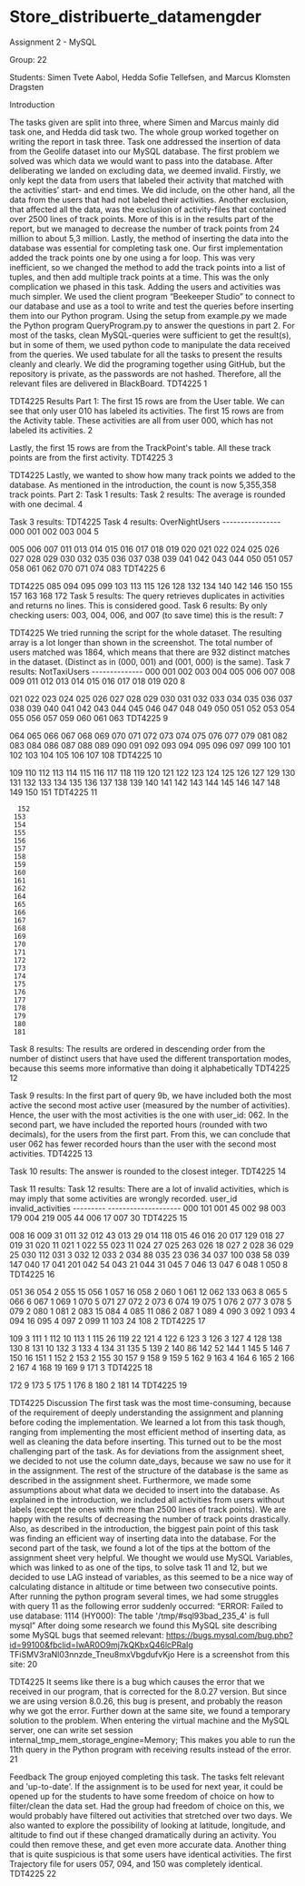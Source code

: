 # Store_distribuerte_datamengder

Assignment 2 - MySQL

Group: 22

Students: Simen Tvete Aabol, Hedda Sofie Tellefsen, and Marcus Klomsten Dragsten

Introduction

The tasks given are split into three, where Simen and Marcus mainly did task one, and Hedda did task two. The whole group worked together on writing the report in task three.
Task one addressed the insertion of data from the Geolife dataset into our MySQL database. The first problem we solved was which data we would want to pass into the database. After deliberating we landed on excluding data, we deemed invalid. Firstly, we only kept the data from users that labeled their activity that matched with the activities’ start- and end times. We did include, on the other hand, all the data from the users that had not labeled their activities. Another exclusion, that affected all the data, was the exclusion of activity-files that contained over 2500 lines of track points. More of this is in the results part of the report, but we managed to decrease the number of track points from 24 million to about 5,3 million.
Lastly, the method of inserting the data into the database was essential for completing task one. Our first implementation added the track points one by one using a for loop. This was very inefficient, so we changed the method to add the track points into a list of tuples, and then add multiple track points at a time. This was the only complication we phased in this task. Adding the users and activities was much simpler.
We used the client program “Beekeeper Studio” to connect to our database and use as a tool to write and test the queries before inserting them into our Python program. Using the setup from example.py we made the Python program QueryProgram.py to answer the questions in part 2. For most of the tasks, clean MySQL-queries were sufficient to get the result(s), but in some of them, we used python code to manipulate the data received from the queries. We used tabulate for all the tasks to present the results cleanly and clearly.
We did the programing together using GitHub, but the repository is private, as the passwords are not hashed. Therefore, all the relevant files are delivered in BlackBoard.
TDT4225
       1

 TDT4225
   Results Part 1:
The first 15 rows are from the User table. We can see that only user 010 has labeled its activities.
 The first 15 rows are from the Activity table. These activities are all from user 000, which has not labeled its activities.
   2

 Lastly, the first 15 rows are from the TrackPoint's table. All these track points are from the first activity.
TDT4225
        3

 TDT4225
   Lastly, we wanted to show how many track points we added to the database. As mentioned in the introduction, the count is now 5,355,358 track points.
 Part 2:
Task 1 results:
Task 2 results:
The average is rounded with one decimal.
    4

 Task 3 results:
TDT4225
     Task 4 results:
OverNightUsers ----------------
      000
      001
      002
      003
      004
   5

 005
006
007
011
013
014
015
016
017
018
019
020
021
022
024
025
026
027
028
029
030
032
035
036
037
038
039
041
042
043
044
050
051
057
058
061
062
070
071
074
083
TDT4225
      6

 TDT4225
         085
      094
      095
      099
      103
      113
      115
      126
      128
      132
      134
      140
      142
      146
      150
      155
      157
      163
      168
      172
Task 5 results:
The query retrieves duplicates in activities and returns no lines. This is considered good.
Task 6 results:
By only checking users: 003, 004, 006, and 007 (to save time) this is the result:
     7

 TDT4225
   We tried running the script for the whole dataset. The resulting array is a lot longer than shown in the screenshot. The total number of users matched was 1864, which means that there are 932 distinct matches in the dataset. (Distinct as in (000, 001) and (001, 000) is the same).
 Task 7 results:
NotTaxiUsers --------------
     000
     001
     002
     003
     004
     005
     006
     007
     008
     009
     011
     012
     013
     014
     015
     016
     017
     018
     019
     020
   8

 021
022
023
024
025
026
027
028
029
030
031
032
033
034
035
036
037
038
039
040
041
042
043
044
045
046
047
048
049
050
051
052
053
054
055
056
057
059
060
061
063
TDT4225
      9

 064
065
066
067
068
069
070
071
072
073
074
075
076
077
079
081
082
083
084
086
087
088
089
090
091
092
093
094
095
096
097
099
100
101
102
103
104
105
106
107
108
TDT4225
      10

 109
110
112
113
114
115
116
117
118
119
120
121
122
123
124
125
126
127
129
130
131
132
133
134
135
136
137
138
139
140
141
142
143
144
145
146
147
148
149
150
151
TDT4225
      11

      152
     153
     154
     155
     156
     157
     158
     159
     160
     161
     162
     164
     165
     166
     167
     168
     169
     170
     171
     172
     173
     174
     175
     176
     177
     178
     179
     180
     181
Task 8 results:
The results are ordered in descending order from the number of distinct users that have used the different transportation modes, because this seems more informative than doing it alphabetically
TDT4225
      12

 Task 9 results:
In the first part of query 9b, we have included both the most active the second most active user (measured by the number of activities).
Hence, the user with the most activities is the one with user_id: 062.
In the second part, we have included the reported hours (rounded with two decimals), for the users from the first part.
From this, we can conclude that user 062 has fewer recorded hours than the user with the second most activities.
TDT4225
         13

 Task 10 results:
The answer is rounded to the closest integer.
TDT4225
        14

 Task 11 results:
Task 12 results:
There are a lot of invalid activities, which is may imply that some activities are wrongly recorded.
user_id invalid_activities --------- --------------------
000 101 001 45 002 98 003 179 004 219 005 44 006 17 007 30
TDT4225
       15

 008 16 009 31 011 32 012 43 013 29 014 118 015 46 016 20 017 129 018 27 019 31 020 11 021 1 022 55 023 11 024 27 025 263 026 18 027 2 028 36 029 25 030 112 031 3 032 12 033 2 034 88 035 23 036 34 037 100 038 58 039 147 040 17 041 201 042 54 043 21 044 31 045 7 046 13 047 6 048 1 050 8
TDT4225
      16

 051 36
054 2
055 15
056 1
057 16
058 2
060 1
061 12
062 133
063 8
065 5
066 6
067 1
069 1
070 5
071 27
072 2
073 6
074 19
075 1
076 2
077 3
078 5
079 2
080 1
081 2
083 15
084 4
085 11
086 2
087 1
089 4
090 3
092 1
093 4
094 16
095 4
097 2 099 11 103 24 108 2
TDT4225
      17

 109 3 111 1 112 10 113 1 115 26 119 22 121 4 122 6 123 3 126 3 127 4 128 138 130 8 131 10 132 3 133 4 134 31 135 5 139 2 140 86 142 52 144 1 145 5 146 7 150 16 151 1 152 2 153 2 155 30 157 9 158 9 159 5 162 9 163 4 164 6 165 2 166 2 167 4 168 19 169 9 171 3
TDT4225
      18

 172 9
173 5
175 1
176 8
180 2
181 14
TDT4225
      19

 TDT4225
   Discussion
The first task was the most time-consuming, because of the requirement of deeply understanding the assignment and planning before coding the implementation. We learned a lot from this task though, ranging from implementing the most efficient method of inserting data, as well as cleaning the data before inserting. This turned out to be the most challenging part of the task. As for deviations from the assignment sheet, we decided to not use the column date_days, because we saw no use for it in the assignment. The rest of the structure of the database is the same as described in the assignment sheet. Furthermore, we made some assumptions about what data we decided to insert into the database. As explained in the introduction, we included all activities from users without labels (except the ones with more than 2500 lines of track points). We are happy with the results of decreasing the number of track points drastically. Also, as described in the introduction, the biggest pain point of this task was finding an efficient way of inserting data into the database.
For the second part of the task, we found a lot of the tips at the bottom of the assignment sheet very helpful. We thought we would use MySQL Variables, which was linked to as one of the tips, to solve task 11 and 12, but we decided to use LAG instead of variables, as this seemed to be a nice way of calculating distance in altitude or time between two consecutive points.
After running the python program several times, we had some struggles with query 11 as the following error suddenly occurred:
“ERROR: Failed to use database: 1114 (HY000): The table '/tmp/#sql93bad_235_4' is full mysql”
After doing some research we found this MySQL site describing some MySQL bugs that seemed relevant: https://bugs.mysql.com/bug.php?id=99100&fbclid=IwAR0O9mj7kQKbxQ46lcPRaIg TFiSMV3raNl03nnzde_Tneu8mxVbgdufvKjo
Here is a screenshot from this site:
     20

 TDT4225
    It seems like there is a bug which causes the error that we received in our program, that is corrected for the 8.0.27 version. But since we are using version 8.0.26, this bug is present, and probably the reason why we got the error.
Further down at the same site, we found a temporary solution to the problem. When entering the virtual machine and the MySQL server, one can write
set session internal_tmp_mem_storage_engine=Memory;
This makes you able to run the 11th query in the Python program with receiving results instead of the error.
    21

 Feedback
The group enjoyed completing this task. The tasks felt relevant and 'up-to-date'.
If the assignment is to be used for next year, it could be opened up for the students to have some freedom of choice on how to filter/clean the data set. Had the group had freedom of choice on this, we would probably have filtered out activities that stretched over two days.
We also wanted to explore the possibility of looking at latitude, longitude, and altitude to find out if these changed dramatically during an activity. You could then remove these, and get even more accurate data.
Another thing that is quite suspicious is that some users have identical activities. The first Trajectory file for users 057, 094, and 150 was completely identical.
TDT4225
      22
